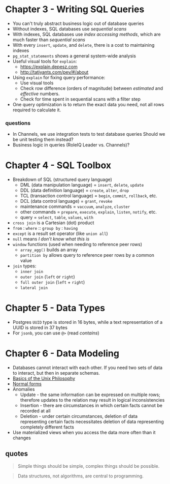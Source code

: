 # Chapter 3 - Writing SQL Queries
- You can't truly abstract business logic out of database queries
- Without indexes, SQL databases use *sequential scans*
- With indexes, SQL databases use *index accessing methods*, which are much faster than *sequential scans*
- With every `insert`, `update`, and `delete`, there is a cost to maintaining indexes
- `pg_stat_statements` shows a general system-wide analysis
- Useful visual tools for `explain`:
    - https://explain.depesz.com
    - http://tatiyants.com/pev/#/about
- Using `explain` for fixing query performance:
    - Use visual tools
    - Check row difference (orders of magnitude) between *estimated* and *effective* numbers.
    - Check for time spent in sequential scans with a filter step
- One query optimization is to return the exact data you need, not all rows required to calculate it.
    
### questions
- In Channels, we use integration tests to test database queries Should we be unit testing them instead?
- Business logic in queries (RoleIQ Leader vs. Channels)?

# Chapter 4 - SQL Toolbox
- Breakdown of SQL (structured query language)
    - DML (data manipulation language) = `insert`, `delete`, `update`
    - DDL (data definition language) = `create`, `alter`, `drop`
    - TCL (transaction control language) = `begin`, `commit`, `rollback`, etc.
    - DCL (data control language) = `grant`, `revoke`
    - maintenance commands = `vaccuum`, `analyze`, `cluster`
    - other commands = `prepare`, `execute`, `explain`, `listen`, `notify`, etc.
    - query = `select`, `table`, `values`, `with`
- `cross join` is a Cartesian (dot) product
- `from` : `where` :: `group by` : `having`
- `except` is a result set operator (like `union all`)
- `null` means *I don't know what this is*
- `window` functions (used when needing to reference peer rows)
    - `array_agg()` builds an array
    - `partition by` allows query to reference peer rows by a common value
- `join` types:
    - `inner join`
    - `outer join` (`left` or `right`)
    - `full outer join` (`left` + `right`)
    - `lateral join`

# Chapter 5 - Data Types
- Postgres `UUID` type is stored in 16 bytes, while a text representation of a UUID is stored in 37 bytes
- For `jsonb`, you can use `@>` (read *contains*)

# Chapter 6 - Data Modeling
- Databases cannot interact with each other. If you need two sets of data to interact, but then in separate schemas.
- [Basics of the Unix Philosophy](http://labor-liber.org/en/gnu-linux/introduction/index.php?diapo=unix_philosophy)
- [Normal forms](https://en.wikipedia.org/wiki/Database_normalization)
- Anomalies
    - Update - the same information can be expressed on multiple rows; therefore updates to the relation may result in logical inconsistencies
    - Insertion - there are circumstances in which certain facts cannot be recorded at all
    - Deletion - under certain circumstances, deletion of data representing certain facts necessitates deletion of data representing completely different facts
- Use materialized views when you access the data more often than it changes

## quotes
> Simple things should be simple, complex things should be possible.

> Data structures, not algorithms, are central to programming. 
